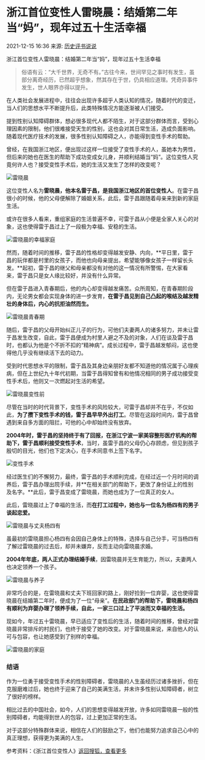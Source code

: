 # 浙江首位变性人雷晓晨：结婚第二年当“妈”，现年过五十生活幸福

2021-12-15 16:36 来源: [历史评书说说](http://www.toutiao.com/item/7041844400959423015/)

浙江首位变性人雷晓晨：结婚第二年当“妈”，现年过五十生活幸福

> 俗语有云：“大千世界，无奇不有。”古往今来，世间罕见之事时有发生，虽部分离奇经历，已然超乎想象，然其存在于世，仍具相应道理。凭奇异事件发生，世人眼界亦得以提升。

在人类社会发展进程中，往往会出现许多超乎人类认知的情况，随着时代的变迁，当人们的思想水平不断提升后，此类特殊情况方能逐渐被人们接受。

提到性别认知障碍群体，想必很多现代人都不陌生，对于这部分群体而言，受到心理因素的限制，他们很难接受天生的性别，这也会对其日常生活，造成负面影响。随着现代医疗技术的发展，很多性别认知障碍之人，亦能得到变性手术的帮助。

曾经，在我国浙江地区，便出现过这样一位接受了变性手术的人，虽她本为男性，但后来的她也在医生的帮助下成功变成女儿身，并顺利结婚当“妈”。这位变性人究竟何许人也？接受变性手术后，她的生活又发生了怎样的改变呢？

![雷晓晨](https://p5.itc.cn/q_70/images03/20211215/a839287f26bc4192968ff85b702a7f4e.png)

这位变性人名为**雷晓晨，他本名雷于昌，是我国浙江地区的首位变性人**。在雷于昌很小的时候，他的父母便解除了婚姻关系，此后，雷于昌跟随着母亲来到新的家庭生活。

或许在很多人看来，重组家庭的生活普遍不幸，可雷于昌从小便是全家人关心的对象，这也使得雷于昌过上了一段极为幸福、安稳的生活。

![雷晓晨的幸福家庭](https://p8.itc.cn/q_70/images03/20211215/af4111818ec245c09739fbb6fd76f028.jpeg)

然而，随着时间的推移，雷于昌的性格却变得越发安静、内向，**平日里，雷于昌的玩伴都是村里的女孩子，而他也向母亲提出，希望能够像女孩子一样留长头发。**起初，雷于昌的继父和母亲都没有对他的这一情况有所警惕，在大家看来，雷于昌只是女人缘比较好，并没有什么异常。

但在雷于昌进入青春期后，他的内心却变得越发痛苦。众所周知，在青春期阶段内，无论男女都会实现身体的进一步发育，**在雷于昌见到自己凸起的喉结及越发精壮的身体后，内心的抗拒油然而生。**

![雷晓晨青春期](https://p5.itc.cn/q_70/images03/20211215/394fcfd83fd14fbc93607135364dc1b6.jpeg)

随后，雷于昌的父母开始纠正儿子的行为，可他们夫妻两人的诸多努力，并未让雷于昌发生改变，自此，雷于昌便成为村里人避之不及的对象，人们在谈及雷于昌时，也都认为他是个不折不扣的“精神病”。成长过程中，雷于昌越发郁闷，这也使得他几乎没有继续活下去的动力。

受到时代思想水平的限制，雷于昌及其身边亲朋好友都不知道他的情况属于心理疾病，但在上世纪九十年代初期，当雷于昌得知曾有和他情况相同的男子成功接受变性手术后，他则又一次燃起对生活的希望。

![雷晓晨变性前](https://p5.itc.cn/q_70/images03/20211215/9f451c59f0cd494e953404da162eee20.jpeg)

尽管在当时的时代背景下，变性手术的风险较大，可雷于昌却并不在乎，不仅如此，**为了攒下变性手术的钱，雷于昌早早外出打工**。尽管在这段时间内，雷于昌曾遇到来自多方面的阻拦，可他的心中却始终没有放弃。

**2004年时，雷于昌的坚持终于有了回报，在浙江宁波一家美容整形医疗机构的帮助下，雷于昌顺利接受变性手术**，当时，虽雷于昌的父母仍心存顾虑，但见到孩子殷切的目光，他们也下定决心，在手术同意书上签下名字。

![变性手术](https://p5.itc.cn/q_70/images03/20211215/5db0983e84a343f6b2a9fe04cc132cd9.jpeg)

经过医生们的不懈努力，最终，雷于昌的手术顺利完成，在经过近一个月时间的调养后，雷于昌办理出院手续，并**在相关部门的帮助下，更改了身份证上的性别及名字。**此后，雷于昌变成了雷晓晨，而她也成为了一位真正的女人。

此后，雷晓晨过上了幸福的生活，而**在打工过程中，她也与一位名为杨四有的男子谈起恋爱。**

![雷晓晨与丈夫杨四有](https://p7.itc.cn/q_70/images03/20211215/23bfb63e581f40cc953f5e2e978c0e98.jpeg)

虽最初的雷晓晨担心杨四有会因自己身体上的特殊，选择与自己分手，可当杨四有了解过雷晓晨的过去后，却并未嫌弃，反而主动向雷晓晨求婚。

**2004年年底，两人正式办理结婚手续**，因雷晓晨并无生育能力，所以，夫妻两人也决定领养一个孩子。

![雷晓晨与养子](https://p2.itc.cn/q_70/images03/20211215/36b243b526184aa68657c761b7c6ea81.jpeg)

非常巧合的是，在雷晓晨和丈夫下班回家的路上，刚好捡到一位弃婴，这也使得雷晓晨在结婚第二年时，便成为了一位“母亲”。**在民政部门的帮助下，雷晓晨和杨四有顺利为弃婴办理了领养手续，自此，一家三口过上了平淡而又幸福的生活。**

现如今，年过五十雷晓晨，早已适应了变性后的生活，随着时间的推移，曾经对雷晓晨非常排斥的村民们，也终于接受了她的改变。对于雷晓晨来说，来自他人的认可与包容，也让她感受到了别样的幸福。

![雷晓晨的家庭](https://p4.itc.cn/q_70/images03/20211215/a49443d1b1bf403cbb60c498279129fb.jpeg)

### 结语

作为一位勇于接受变性手术的性别障碍者，雷晓晨的人生虽经历过诸多挫折，但在克服磨难过后，她也终于迎来了自己的美满生活，并未许多性别认知障碍者，树立了很好的榜样。

相比过去的中国社会，如今，人们的思想变得越发开放，许多如同雷晓晨一般的性别障碍者，均能得到世人的包容，过上更加正常的生活。

对于这部分特殊群体来说，相信在人们的鼓励之下，他们也能努力追求自己心中的真正理想，获得更为美满的人生。

参考资料：《浙江首位变性人》[返回搜狐，查看更多](https://www.sohu.com/?strategyid=00001&spm=smpc.content-abroad.content.3.1737542340887rPE4PNX "点击进入搜狐首页")
<!-- tcd_original_link https://www.sohu.com/a/508531326_121119014 -->
